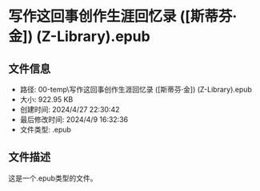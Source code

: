 ﻿# 写作这回事创作生涯回忆录 ([斯蒂芬·金]) (Z-Library).epub

## 文件信息
- 路径: 00-temp\写作这回事创作生涯回忆录 ([斯蒂芬·金]) (Z-Library).epub
- 大小: 922.95 KB
- 创建时间: 2024/4/27 22:30:42
- 最后修改时间: 2024/4/9 16:32:36
- 文件类型: .epub

## 文件描述
这是一个.epub类型的文件。

